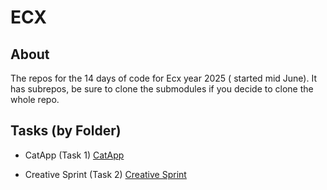 # ECX

## About
The repos for the 14 days of code for Ecx year 2025 ( started mid June). It has subrepos, be sure to clone the submodules if you decide to clone the whole repo.

## Tasks (by Folder)

- CatApp (Task 1) [CatApp](https://ecx-nine.vercel.app/)

- Creative Sprint (Task 2) [Creative Sprint](https://creativesprint.vercel.app)

 
